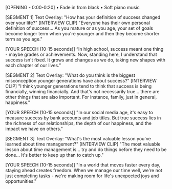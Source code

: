 [OPENING - 0:00-0:20]
• Fade in from black
• Soft piano music

[SEGMENT 1]
Text Overlay: "How has your definition of success changed over your life?"
[INTERVIEW CLIP]
"Everyone has their own personal definition of success... As you mature or as you age, your set of goals become longer term when you're younger and then they become shorter term as you age."

[YOUR SPEECH (10-15 seconds)]
“In high school, success meant one thing - maybe grades or achievements. Now, standing here, I understand that success isn't fixed. It grows and changes as we do, taking new shapes with each chapter of our lives.”

[SEGMENT 2]
Text Overlay: "What do you think is the biggest misconception younger generations have about success?"
[INTERVIEW CLIP]
"I think younger generations tend to think that success is being financially, winning financially. And that's not necessarily true... there are other things that are also important. For instance, family, just in general, happiness."

[YOUR SPEECH (10-15 seconds)]
"In our social media age, it's easy to measure success by bank accounts and job titles. But true success lies in the richness of our relationships, the depth of our happiness, and the impact we have on others."

[SEGMENT 3]
Text Overlay: "What's the most valuable lesson you've learned about time management?"
[INTERVIEW CLIP]
"The most valuable lesson about time management is... try and do things before they need to be done... It's better to keep up than to catch up."

[YOUR SPEECH (10-15 seconds)]
"In a world that moves faster every day, staying ahead creates freedom. When we manage our time well, we're not just completing tasks - we're making room for life's unexpected joys and opportunities."

